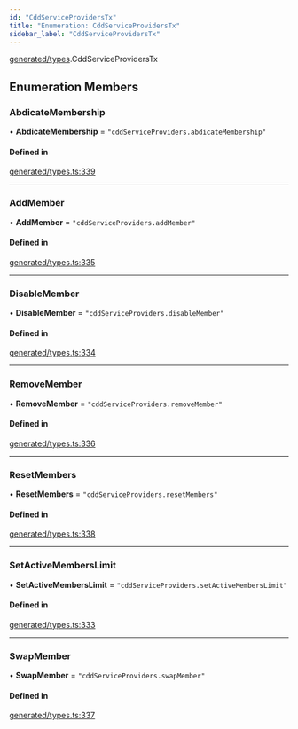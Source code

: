 ```yaml
---
id: "CddServiceProvidersTx"
title: "Enumeration: CddServiceProvidersTx"
sidebar_label: "CddServiceProvidersTx"
---
```


[generated/types](../../../../modules/Generated/Types/Types.md).CddServiceProvidersTx

## Enumeration Members

### AbdicateMembership

• **AbdicateMembership** = ``"cddServiceProviders.abdicateMembership"``

#### Defined in

[generated/types.ts:339](https://github.com/PolymeshAssociation/polymesh-sdk/blob/95e180d28/src/generated/types.ts#L339)

___

### AddMember

• **AddMember** = ``"cddServiceProviders.addMember"``

#### Defined in

[generated/types.ts:335](https://github.com/PolymeshAssociation/polymesh-sdk/blob/95e180d28/src/generated/types.ts#L335)

___

### DisableMember

• **DisableMember** = ``"cddServiceProviders.disableMember"``

#### Defined in

[generated/types.ts:334](https://github.com/PolymeshAssociation/polymesh-sdk/blob/95e180d28/src/generated/types.ts#L334)

___

### RemoveMember

• **RemoveMember** = ``"cddServiceProviders.removeMember"``

#### Defined in

[generated/types.ts:336](https://github.com/PolymeshAssociation/polymesh-sdk/blob/95e180d28/src/generated/types.ts#L336)

___

### ResetMembers

• **ResetMembers** = ``"cddServiceProviders.resetMembers"``

#### Defined in

[generated/types.ts:338](https://github.com/PolymeshAssociation/polymesh-sdk/blob/95e180d28/src/generated/types.ts#L338)

___

### SetActiveMembersLimit

• **SetActiveMembersLimit** = ``"cddServiceProviders.setActiveMembersLimit"``

#### Defined in

[generated/types.ts:333](https://github.com/PolymeshAssociation/polymesh-sdk/blob/95e180d28/src/generated/types.ts#L333)

___

### SwapMember

• **SwapMember** = ``"cddServiceProviders.swapMember"``

#### Defined in

[generated/types.ts:337](https://github.com/PolymeshAssociation/polymesh-sdk/blob/95e180d28/src/generated/types.ts#L337)

